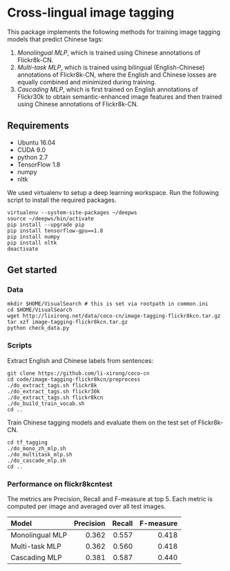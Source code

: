 
# Cross-lingual image tagging

This package implements the following methods for training image tagging models that predict Chinese tags:

1. *Monolingual MLP*, which is trained using Chinese annotations of Flickr8k-CN.
2. *Multi-task MLP*, which is trained using bilingual (English-Chinese) annotations of Flickr8k-CN, where the English and Chinese losses are equally combined and minimized during training.
3. *Cascading MLP*, which is first trained on English annotations of Flickr30k to obtain semantic-enhanced image features and then trained using Chinese annotations of Flickr8k-CN.

## Requirements

* Ubuntu 16.04
* CUDA 9.0
* python 2.7
* TensorFlow 1.8
* numpy
* nltk


We used virtualenv to setup a deep learning workspace. Run the following script to install the required packages.
```shell
virtualenv --system-site-packages ~/deepws
source ~/deepws/bin/activate
pip install --upgrade pip
pip install tensorflow-gpu==1.8
pip install numpy
pip install nltk
deactivate
```

## Get started

### Data

```shell
mkdir $HOME/VisualSearch # this is set via rootpath in common.ini 
cd $HOME/VisualSearch
wget http://lixirong.net/data/coco-cn/image-tagging-flickr8kcn.tar.gz
tar xzf image-tagging-flickr8kcn.tar.gz
python check_data.py
```

### Scripts

Extract English and Chinese labels from sentences:
```shell
git clone https://github.com/li-xirong/coco-cn
cd code/image-tagging-flickr8kcn/preprocess
./do_extract_tags.sh flickr8k
./do_extract_tags.sh flickr30k
./do_extract_tags.sh flickr8kcn
./do_build_train_vocab.sh
cd ..
```

Train Chinese tagging models and evaluate them on the test set of Flickr8k-CN. 

```shell 
cd tf_tagging
./do_mono_zh_mlp.sh   
./do_multitask_mlp.sh
./do_cascade_mlp.sh
cd ..
```

### Performance on flickr8kcntest

The metrics are Precision, Recall and F-measure at top 5. 
Each metric is computed per image and averaged over all test images.

| Model | Precision | Recall | F-measure |
|:--- | ---:| ---:| ---:|
| Monolingual  MLP | 0.362 | 0.557 | 0.418 |
| Multi-task MLP   | 0.362 | 0.560 | 0.418 | 
| Cascading MLP    | 0.381 | 0.587 | 0.440 |

